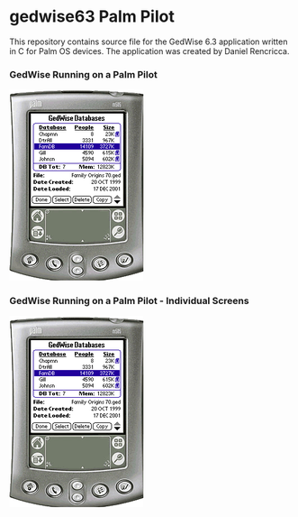 # gedwise63 Palm Pilot
This repository contains source file for the GedWise 6.3 application written in C for Palm OS devices. The application was created by Daniel Rencricca.

### GedWise Running on a Palm Pilot

![GedWise on Palm Pilot 01](images/scrn-shots.gif)



### GedWise Running on a Palm Pilot - Individual Screens

![GedWise on Palm Pilot Screen 01](images/scrn-shots.gif)
